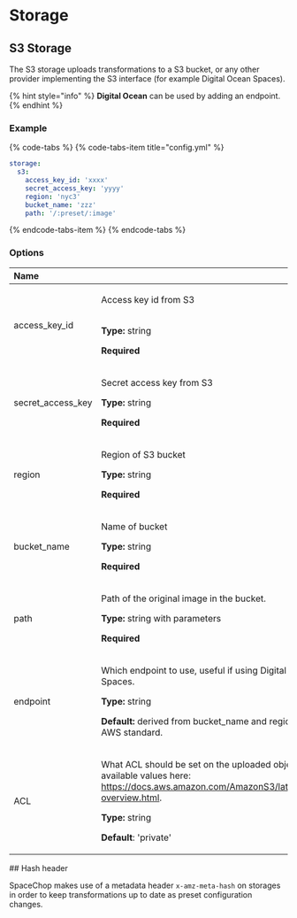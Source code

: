 # Storage

## S3 Storage

The S3 storage uploads transformations to a S3 bucket, or any other provider implementing the S3 interface \(for example Digital Ocean Spaces\).

{% hint style="info" %}
**Digital Ocean** can be used by adding an endpoint.
{% endhint %}

### Example

{% code-tabs %}
{% code-tabs-item title="config.yml" %}
```yaml
storage:
  s3:
    access_key_id: 'xxxx'
    secret_access_key: 'yyyy'
    region: 'nyc3'
    bucket_name: 'zzz'
    path: '/:preset/:image'
```
{% endcode-tabs-item %}
{% endcode-tabs %}

### Options

<table>
  <thead>
    <tr>
      <th style="text-align:left">Name</th>
      <th style="text-align:left"></th>
    </tr>
  </thead>
  <tbody>
    <tr>
      <td style="text-align:left">access_key_id</td>
      <td style="text-align:left">
        <p>Access key id from S3</p>
        <p>
          <br /><b>Type:</b> string</p>
        <p><b>Required</b>
        </p>
      </td>
    </tr>
    <tr>
      <td style="text-align:left">secret_access_key</td>
      <td style="text-align:left">
        <p>Secret access key from S3</p>
        <p><b>Type:</b> string</p>
        <p><b>Required</b>
        </p>
      </td>
    </tr>
    <tr>
      <td style="text-align:left">region</td>
      <td style="text-align:left">
        <p>Region of S3 bucket</p>
        <p><b>Type:</b> string</p>
        <p><b>Required</b>
        </p>
      </td>
    </tr>
    <tr>
      <td style="text-align:left">bucket_name</td>
      <td style="text-align:left">
        <p>Name of bucket</p>
        <p><b>Type:</b> string</p>
        <p><b>Required</b>
        </p>
      </td>
    </tr>
    <tr>
      <td style="text-align:left">path</td>
      <td style="text-align:left">
        <p>Path of the original image in the bucket.</p>
        <p><b>Type:</b> string with parameters</p>
        <p><b>Required</b>
        </p>
      </td>
    </tr>
    <tr>
      <td style="text-align:left">endpoint</td>
      <td style="text-align:left">
        <p>Which endpoint to use, useful if using Digital Ocean Spaces.</p>
        <p><b>Type:</b> string</p>
        <p><b>Default:</b> derived from bucket_name and region, as per AWS standard.</p>
      </td>
    </tr>
    <tr>
      <td style="text-align:left">ACL</td>
      <td style="text-align:left">
        <p>What ACL should be set on the uploaded object. See available values here:
          <a
          href="https://docs.aws.amazon.com/AmazonS3/latest/dev/acl-overview.html">https://docs.aws.amazon.com/AmazonS3/latest/dev/acl-overview.html</a>.</p>
        <p><b>Type:</b> string</p>
        <p><b>Default</b>: 'private'</p>
      </td>
    </tr>
  </tbody>
</table>## Hash header

SpaceChop makes use of a metadata header `x-amz-meta-hash` on storages in order to keep transformations up to date as preset configuration changes.

